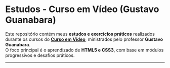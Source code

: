 # Estudos - Curso em Vídeo (Gustavo Guanabara)

Este repositório contém meus **estudos e exercícios práticos** realizados durante os cursos do **[Curso em Vídeo](https://www.cursoemvideo.com/)**, ministrados pelo professor **Gustavo Guanabara**.  
O foco principal é o aprendizado de **HTML5 e CSS3**, com base em módulos progressivos e desafios práticos.

---